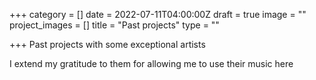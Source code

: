 +++
category = []
date = 2022-07-11T04:00:00Z
draft = true
image = ""
project_images = []
title = "Past projects"
type = ""

+++
Past projects with some exceptional artists

I extend my gratitude to them for allowing me to use their music here